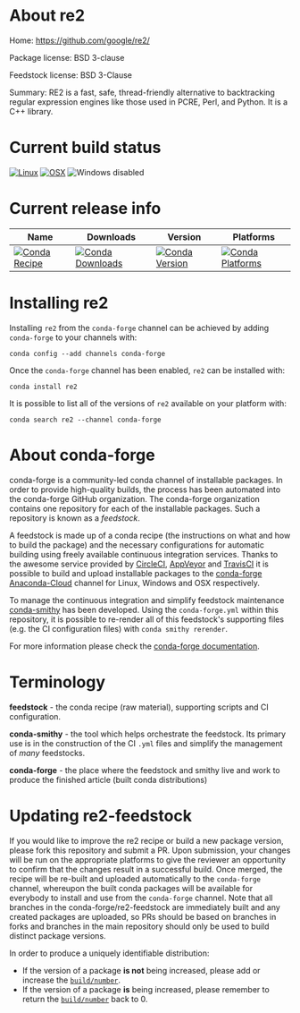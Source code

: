 About re2
=========

Home: https://github.com/google/re2/

Package license: BSD 3-clause

Feedstock license: BSD 3-Clause

Summary: RE2 is a fast, safe, thread-friendly alternative to backtracking regular expression
engines like those used in PCRE, Perl, and Python. It is a C++ library.




Current build status
====================

[![Linux](https://img.shields.io/circleci/project/github/conda-forge/re2-feedstock/master.svg?label=Linux)](https://circleci.com/gh/conda-forge/re2-feedstock)
[![OSX](https://img.shields.io/travis/conda-forge/re2-feedstock/master.svg?label=macOS)](https://travis-ci.org/conda-forge/re2-feedstock)
![Windows disabled](https://img.shields.io/badge/Windows-disabled-lightgrey.svg)

Current release info
====================

| Name | Downloads | Version | Platforms |
| --- | --- | --- | --- |
| [![Conda Recipe](https://img.shields.io/badge/recipe-re2-green.svg)](https://anaconda.org/conda-forge/re2) | [![Conda Downloads](https://img.shields.io/conda/dn/conda-forge/re2.svg)](https://anaconda.org/conda-forge/re2) | [![Conda Version](https://img.shields.io/conda/vn/conda-forge/re2.svg)](https://anaconda.org/conda-forge/re2) | [![Conda Platforms](https://img.shields.io/conda/pn/conda-forge/re2.svg)](https://anaconda.org/conda-forge/re2) |

Installing re2
==============

Installing `re2` from the `conda-forge` channel can be achieved by adding `conda-forge` to your channels with:

```
conda config --add channels conda-forge
```

Once the `conda-forge` channel has been enabled, `re2` can be installed with:

```
conda install re2
```

It is possible to list all of the versions of `re2` available on your platform with:

```
conda search re2 --channel conda-forge
```


About conda-forge
=================

conda-forge is a community-led conda channel of installable packages.
In order to provide high-quality builds, the process has been automated into the
conda-forge GitHub organization. The conda-forge organization contains one repository
for each of the installable packages. Such a repository is known as a *feedstock*.

A feedstock is made up of a conda recipe (the instructions on what and how to build
the package) and the necessary configurations for automatic building using freely
available continuous integration services. Thanks to the awesome service provided by
[CircleCI](https://circleci.com/), [AppVeyor](http://www.appveyor.com/)
and [TravisCI](https://travis-ci.org/) it is possible to build and upload installable
packages to the [conda-forge](https://anaconda.org/conda-forge)
[Anaconda-Cloud](http://docs.anaconda.org/) channel for Linux, Windows and OSX respectively.

To manage the continuous integration and simplify feedstock maintenance
[conda-smithy](http://github.com/conda-forge/conda-smithy) has been developed.
Using the ``conda-forge.yml`` within this repository, it is possible to re-render all of
this feedstock's supporting files (e.g. the CI configuration files) with ``conda smithy rerender``.

For more information please check the [conda-forge documentation](https://conda-forge.org/docs/).

Terminology
===========

**feedstock** - the conda recipe (raw material), supporting scripts and CI configuration.

**conda-smithy** - the tool which helps orchestrate the feedstock.
                   Its primary use is in the construction of the CI ``.yml`` files
                   and simplify the management of *many* feedstocks.

**conda-forge** - the place where the feedstock and smithy live and work to
                  produce the finished article (built conda distributions)


Updating re2-feedstock
======================

If you would like to improve the re2 recipe or build a new
package version, please fork this repository and submit a PR. Upon submission,
your changes will be run on the appropriate platforms to give the reviewer an
opportunity to confirm that the changes result in a successful build. Once
merged, the recipe will be re-built and uploaded automatically to the
`conda-forge` channel, whereupon the built conda packages will be available for
everybody to install and use from the `conda-forge` channel.
Note that all branches in the conda-forge/re2-feedstock are
immediately built and any created packages are uploaded, so PRs should be based
on branches in forks and branches in the main repository should only be used to
build distinct package versions.

In order to produce a uniquely identifiable distribution:
 * If the version of a package **is not** being increased, please add or increase
   the [``build/number``](http://conda.pydata.org/docs/building/meta-yaml.html#build-number-and-string).
 * If the version of a package **is** being increased, please remember to return
   the [``build/number``](http://conda.pydata.org/docs/building/meta-yaml.html#build-number-and-string)
   back to 0.